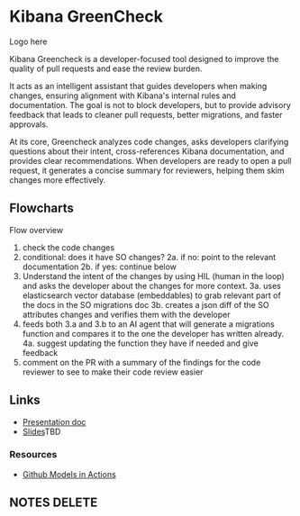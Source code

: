 # Kibana GreenCheck
Logo here


Kibana Greencheck is a developer-focused tool designed to improve the quality of pull requests and ease the review burden.

It acts as an intelligent assistant that guides developers when making changes, ensuring alignment with Kibana's internal rules and documentation. The goal is not to block developers, but to provide advisory feedback that leads to cleaner pull requests, better migrations, and faster approvals.

At its core, Greencheck analyzes code changes, asks developers clarifying questions about their intent, cross-references Kibana documentation, and provides clear recommendations. When developers are ready to open a pull request, it generates a concise summary for reviewers, helping them skim changes more effectively.


## Flowcharts

Flow overview
1. check the code changes
2. conditional: does it have SO changes?
2a. if no: point to the relevant documentation
2b. if yes: continue below
3. Understand the intent of the changes by using HIL (human in the loop) and asks the developer about the changes for more context.
3a. uses elasticsearch vector database (embeddables) to grab relevant part of the docs in the SO migrations doc
3b. creates a json diff of the SO attributes changes and verifies them with the developer
4. feeds both 3.a and 3.b to an AI agent that will generate a migrations function and compares it to the one the developer has written already.
4a. suggest updating the function they have if needed and give feedback
5. comment on the PR with a summary of the findings for the code reviewer to see to make their code review easier



## Links
- [Presentation doc](https://docs.google.com/document/d/1hNdbs2xfctvHiOMXrESWYh0zyUVxeuuODPTYP0pgkps/edit?tab=t.0)
- [Slides]()TBD

### Resources
- [Github Models in Actions](https://github.blog/ai-and-ml/generative-ai/automate-your-project-with-github-models-in-actions/)




## NOTES DELETE
```

```